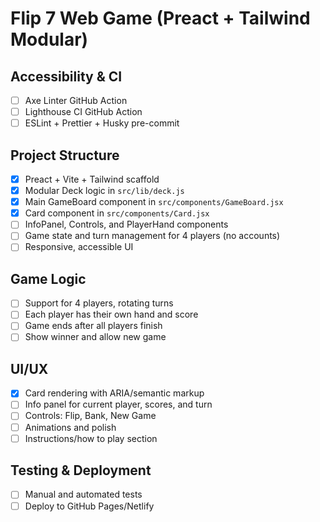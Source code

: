 # Flip 7 Web Game (Preact + Tailwind Modular)

## Accessibility & CI
- [ ] Axe Linter GitHub Action
- [ ] Lighthouse CI GitHub Action
- [ ] ESLint + Prettier + Husky pre-commit

## Project Structure
- [x] Preact + Vite + Tailwind scaffold
- [x] Modular Deck logic in `src/lib/deck.js`
- [x] Main GameBoard component in `src/components/GameBoard.jsx`
- [x] Card component in `src/components/Card.jsx`
- [ ] InfoPanel, Controls, and PlayerHand components
- [ ] Game state and turn management for 4 players (no accounts)
- [ ] Responsive, accessible UI

## Game Logic
- [ ] Support for 4 players, rotating turns
- [ ] Each player has their own hand and score
- [ ] Game ends after all players finish
- [ ] Show winner and allow new game

## UI/UX
- [x] Card rendering with ARIA/semantic markup
- [ ] Info panel for current player, scores, and turn
- [ ] Controls: Flip, Bank, New Game
- [ ] Animations and polish
- [ ] Instructions/how to play section

## Testing & Deployment
- [ ] Manual and automated tests
- [ ] Deploy to GitHub Pages/Netlify
